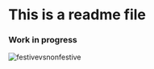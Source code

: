 # This is a readme file

### Work in progress

![festivevsnonfestive](https://cloud.githubusercontent.com/assets/25044859/25084795/8133c322-232c-11e7-9cbe-e06f2dc804ac.png)
